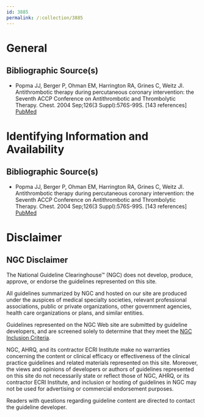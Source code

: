 ```yaml
---
id: 3885
permalink: /:collection/3885
---
```


# General

## Bibliographic Source(s)

- Popma JJ, Berger P, Ohman EM, Harrington RA, Grines C, Weitz JI. Antithrombotic therapy during percutaneous coronary intervention: the Seventh ACCP Conference on Antithrombotic and Thrombolytic Therapy. Chest. 2004 Sep;126(3 Suppl):576S-99S. [143 references] [ PubMed ](http://www.ncbi.nlm.nih.gov/entrez/query.fcgi?cmd=Retrieve&db=pubmed&dopt=Abstract&list_uids=15383485)

# Identifying Information and Availability

## Bibliographic Source(s)

- Popma JJ, Berger P, Ohman EM, Harrington RA, Grines C, Weitz JI. Antithrombotic therapy during percutaneous coronary intervention: the Seventh ACCP Conference on Antithrombotic and Thrombolytic Therapy. Chest. 2004 Sep;126(3 Suppl):576S-99S. [143 references] [ PubMed ](http://www.ncbi.nlm.nih.gov/entrez/query.fcgi?cmd=Retrieve&db=pubmed&dopt=Abstract&list_uids=15383485)

# Disclaimer

## NGC Disclaimer

The National Guideline Clearinghouse™ (NGC) does not develop, produce, approve, or endorse the guidelines represented on this site.

All guidelines summarized by NGC and hosted on our site are produced under the auspices of medical specialty societies, relevant professional associations, public or private organizations, other government agencies, health care organizations or plans, and similar entities.

Guidelines represented on the NGC Web site are submitted by guideline developers, and are screened solely to determine that they meet the [NGC Inclusion Criteria](/help-and-about/summaries/inclusion-criteria).

NGC, AHRQ, and its contractor ECRI Institute make no warranties concerning the content or clinical efficacy or effectiveness of the clinical practice guidelines and related materials represented on this site. Moreover, the views and opinions of developers or authors of guidelines represented on this site do not necessarily state or reflect those of NGC, AHRQ, or its contractor ECRI Institute, and inclusion or hosting of guidelines in NGC may not be used for advertising or commercial endorsement purposes.

Readers with questions regarding guideline content are directed to contact the guideline developer.

